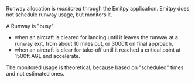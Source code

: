 Runway allocation is *monitored* through the Emitpy application. Emitpy does not schedule runway usage, but monitors it.

A Runway is "busy"

- when an aircraft is cleared for landing until it leaves the runway at a runway exit, from about 10 miles out, or 3000ft on final approach,
- when an aircraft is clear for take-off until it reached a critical point at 1500ft AGL and accelerate.

The monitored usage is theoretical, because based on "scheduled" times and not estimated ones.